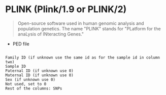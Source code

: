 # PLINK (Plink/1.9 or PLINK/2)

> Open-source software used in human genomic analysis and population genetics. The name "PLINK" stands for "PLatform for the anaLysis of INteracting Genes."

* PED file

```hash

Family ID (if unknown use the same id as for the sample id in column two)
Sample ID
Paternal ID (if unknown use 0)
Maternal ID (if unknown use 0)
Sex (if unknown use 0)
Not used, set to 0
Rest of the columns: SNPs

```
